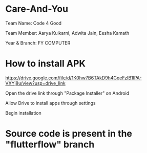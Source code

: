 # Care-And-You

Team Name: Code 4 Good

Team Member: Aarya Kulkarni, Adwita Jain, Eesha Kamath

Year & Branch: FY COMPUTER

# How to install APK

https://drive.google.com/file/d/1K0hw7B6TAkD9h4GqeFzIB1lPA-VXYj8u/view?usp=drive_link

Open the drive link through "Package Installer" on Android

Allow Drive to install apps through settings

Begin installation

# Source code is present in the "flutterflow" branch
